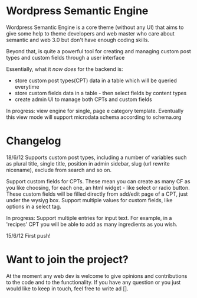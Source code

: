 Wordpress Semantic Engine
===============

Wordpress Semantic Engine is a core theme (without any UI) that aims to give some help to theme developers and web master who care about semantic and web 3.0 but don't have enough coding skills. 

Beyond that, is quite a powerful tool for creating and managing custom post types and custom fields through a user interface 

Essentially, what it *now does* for the backend is:
- store custom post types(CPT) data in a table which will be queried everytime
- store custom fields data in a table - then select fields by content types
- create admin UI to manage both CPTs and custom fields

In progress: view engine for single, page e category template. Eventually this view mode will support microdata schema according to schema.org

Changelog
===============

18/6/12
Supports custom post types, including a number of variables such as plural title, single title, position in admin sidebar, slug (url rewrite nicename), exclude from search and so on.

Support custom fields for CPTs. These mean you can create as many CF as you like choosing, for each one, an html widget - like select or radio button. These custom fields will be filled directly from add/edit page of a CPT, just under the wysiyg box.
Support multiple values for custom fields, like options in a select tag.

In progress: Support multiple entries for input text. For example, in a 'recipes' CPT you will be able to add as many ingredients as you wish.


15/6/12
First push!


Want to join the project?
================

At the moment any web dev is welcome to give opinions and contributions to the code and to the functionality. 
If you have any question or you just would like to keep in touch, feel free to write ad [].

